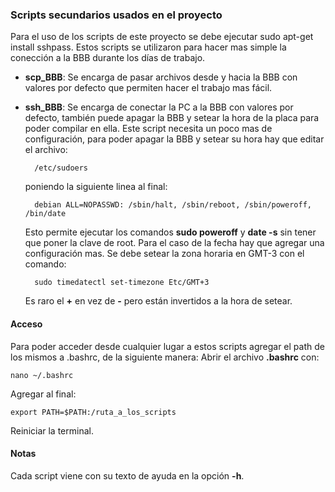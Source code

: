### Scripts secundarios usados en el proyecto
Para el uso de los scripts de este proyecto se debe ejecutar
    sudo apt-get install sshpass.
Estos scripts se utilizaron para hacer mas simple la conección a la BBB durante los días de trabajo.

* **scp_BBB**: Se encarga de pasar archivos desde y hacia la BBB con valores por defecto que permiten hacer el trabajo mas fácil.

* **ssh_BBB**: Se encarga de conectar la PC a la BBB con valores por defecto, también puede apagar la BBB y setear la hora de la placa para poder compilar en ella. Este script necesita un poco mas de configuración, para poder apagar la BBB y setear su hora hay que editar el archivo:

        /etc/sudoers

    poniendo la siguiente linea al final:

        debian ALL=NOPASSWD: /sbin/halt, /sbin/reboot, /sbin/poweroff, /bin/date

    Esto permite ejecutar los comandos **sudo poweroff** y **date -s** sin tener que poner la clave de root.
    Para el caso de la fecha hay que agregar una configuración mas. Se debe setear la zona horaria en GMT-3 con el comando:

        sudo timedatectl set-timezone Etc/GMT+3

    Es raro el **+** en vez de **-** pero están invertidos a la hora de setear.

#### Acceso
Para poder acceder desde cualquier lugar a estos scripts agregar el path de los mismos a .bashrc, de la siguiente manera: 
Abrir el archivo __.bashrc__ con: 
    
    nano ~/.bashrc

Agregar al final:
    
    export PATH=$PATH:/ruta_a_los_scripts

Reiniciar la terminal.

#### Notas
Cada script viene con su texto de ayuda en la opción __-h__.